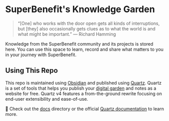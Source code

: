 # SuperBenefit's Knowledge Garden

> “[One] who works with the door open gets all kinds of interruptions, but [they] also occasionally gets clues as to what the world is and what might be important.” — Richard Hamming

Knowledge from the SuperBenefit community and its projects is stored here. You can use this space to learn, record and share what matters to you in your journey with SuperBenefit.

## Using This Repo

This repo is maintained using [Obsidian](https://obsidian.md/) and published using [Quartz](https://github.com/jackyzha0/quartz). Quartz is a set of tools that helps you publish your [digital garden](https://jzhao.xyz/posts/networked-thought) and notes as a website for free.
Quartz v4 features a from-the-ground rewrite focusing on end-user extensibility and ease-of-use.

🔗 Check out the [docs](/docs/) directory or the official [Quartz documentation](https://quartz.jzhao.xyz/) to learn more.

